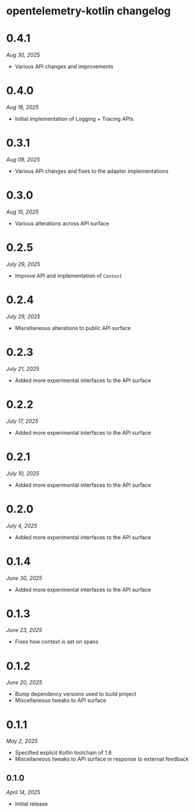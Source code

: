 # opentelemetry-kotlin changelog

# 0.4.1
*Aug 30, 2025*

- Various API changes and improvements

# 0.4.0
*Aug 18, 2025*

- Initial implementation of Logging + Tracing APIs

# 0.3.1
*Aug 09, 2025*

- Various API changes and fixes to the adapter implementations

# 0.3.0
*Aug 15, 2025*

- Various alterations across API surface

# 0.2.5
*July 29, 2025*

- Improve API and implementation of `Context`

# 0.2.4
*July 29, 2025*

- Miscellaneous alterations to public API surface

# 0.2.3
*July 21, 2025*

- Added more experimental interfaces to the API surface

# 0.2.2
*July 17, 2025*

- Added more experimental interfaces to the API surface

# 0.2.1
*July 10, 2025*

- Added more experimental interfaces to the API surface

# 0.2.0
*July 4, 2025*

- Added more experimental interfaces to the API surface

# 0.1.4
*June 30, 2025*

- Added more experimental interfaces to the API surface

# 0.1.3
*June 23, 2025*

- Fixes how context is set on spans

# 0.1.2
*June 20, 2025*

- Bump dependency versions used to build project
- Miscellaneous tweaks to API surface

# 0.1.1
*May 2, 2025*

- Specified explicit Kotlin toolchain of 1.8
- Miscellaneous tweaks to API surface in response to external feedback

## 0.1.0
*April 14, 2025*

- Initial release
